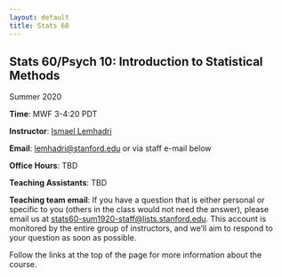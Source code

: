 ```yaml
---
layout: default
title: Stats 60 
---
```


## Stats 60/Psych 10: Introduction to Statistical Methods

Summer 2020  

**Time**: MWF 3-4:20 PDT  

**Instructor**: [Ismael Lemhadri](https://ismael.lemhadri.org)

**Email**: lemhadri@stanford.edu or via staff e-mail below

**Office Hours**: TBD

**Teaching Assistants**: TBD

<!-- |**TA**|**email**|**Office Hours**|**Office Hours Location**| -->
<!-- |Jackie Schwartz (head TA)|jschwar2@stanford.edu|Thursdays 9:30am-10:30am|420-386| -->
<!-- |Sai Auelua-Toomey|sakaria4@stanford.edu|Mondays 5-6pm|420-248| -->
<!-- |Marc Harrison|marcharr@stanford.edu|Thursdays 1:00-2:00pm|420-404| -->
<!-- |Nathan Kong|nclkong@stanford.edu|Tuesdays 9:30-10:30am|420 Lounge| -->
<!-- |Jon Walters|waltersj@stanford.edu|Tuesdays 3:30-4:30pm|160-321| -->
<!-- |Cayce Hook (for help with R)|cjhook@stanford.edu|Mondays 2-3pm|420-358| -->

<!-- If OH times don't work for you, or you need one-on-one help, please email your TA. -->

**Teaching team email**: If you have a question that is either personal or specific to you (others in the class would not need the answer), please email us at stats60-sum1920-staff@lists.stanford.edu. This account is monitored by the entire group of instructors, and we’ll aim to respond to your question as soon as possible.

<!-- **Source code**: Source code and related files for most class demos are available at https://github.com/psych10/psych10. -->

Follow the links at the top of the page for more information about the course.

<!-- Thanks to [Datacamp](https://www.datacamp.com/) for providing full access to their entire course curriculum! -->
